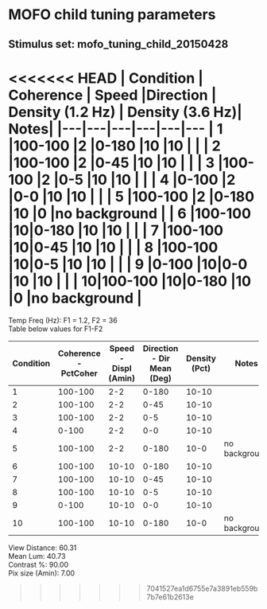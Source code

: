 # MOFO child tuning parameters
## Stimulus set: mofo_tuning_child_20150428

### 
<<<<<<< HEAD
|  Condition | Coherence   | Speed   |Direction   |  Density (1.2 Hz) | Density (3.6 Hz)| Notes|
|---|---|---|---|---|---
| 1 |100-100 |2 |0-180 |10 |10 | |
| 2 |100-100 |2 |0-45  |10 |10 | |
| 3 |100-100 |2 |0-5   |10 |10 | |
| 4 |0-100   |2 |0-0   |10 |10 | |
| 5 |100-100 |2 |0-180 |10 |0  |no background |
| 6 |100-100 |10|0-180 |10 |10 | |
| 7 |100-100 |10|0-45  |10 |10 | |
| 8 |100-100 |10|0-5   |10 |10 | |
| 9 |0-100   |10|0-0   |10 |10 | |
| 10|100-100 |10|0-180 |10 |0  |no background |
=======
Temp Freq (Hz): F1 = 1.2, F2 = 36  
Table below values for F1-F2  

|  Condition | Coherence - PctCoher   | Speed - Displ (Amin)  |Direction - Dir Mean (Deg)  |  Density (Pct) | Notes|
|---|---|---|---|---|---|
| 1 |100-100 |2-2 |0-180 |10-10 | |
| 2 |100-100 |2-2 |0-45  |10-10 | |
| 3 |100-100 |2-2 |0-5   |10-10 | |
| 4 |0-100   |2-2 |0-0   |10-10 | |
| 5 |100-100 |2-2 |0-180 |10-0  |no background |
| 6 |100-100 |10-10|0-180 |10-10 | |
| 7 |100-100 |10-10|0-45  |10-10 | |
| 8 |100-100 |10-10|0-5   |10-10 | |
| 9 |0-100   |10-10|0-0   |10-10 | |
| 10|100-100 |10-10|0-180 |10-0  |no background |


View Distance: 60.31  
Mean Lum: 40.73  
Contrast %: 90.00  
Pix size (Amin): 7.00  

>>>>>>> 7041527ea1d6755e7a3891eb559b7b7e61b2613e
